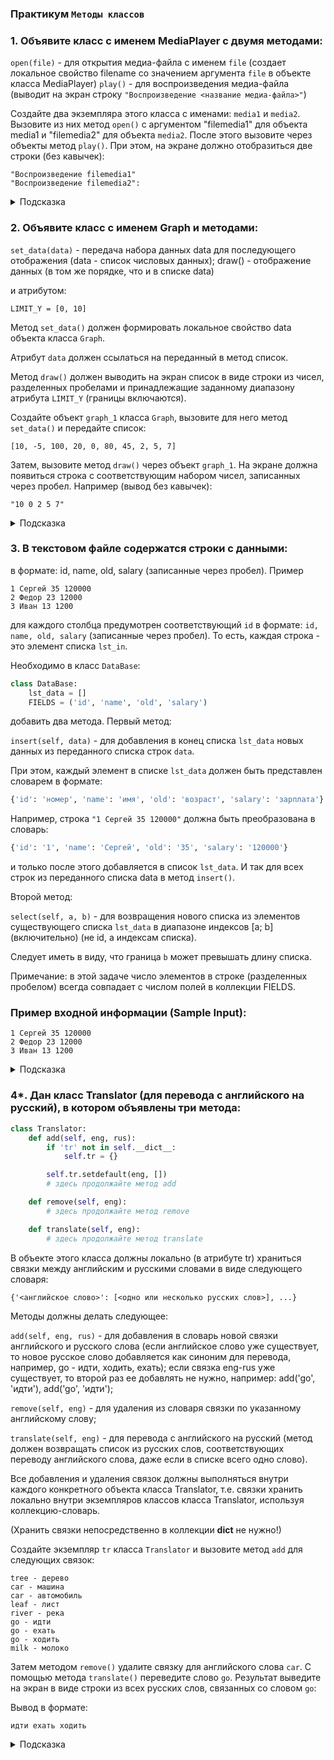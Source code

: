 ### Практикум `Методы классов`

### 1. Объявите класс с именем MediaPlayer с двумя методами:

`open(file)` - для открытия медиа-файла с именем `file` (создает локальное свойство filename со значением аргумента `file` в объекте класса MediaPlayer)
`play()` - для воспроизведения медиа-файла (выводит на экран строку `"Воспроизведение <название медиа-файла>"`)

Создайте два экземпляра этого класса с именами: `media1` и `media2`. Вызовите из них метод `open()` с аргументом "filemedia1" для объекта media1 и "filemedia2" для объекта `media2`. После этого вызовите через объекты метод `play()`. При этом, на экране должно отобразиться две строки (без кавычек):

```
"Воспроизведение filemedia1"
"Воспроизведение filemedia2":
```

<details>
<summary>Подсказка</summary>

```python
class MediaPlayer:

    def open(self,file):
        self.filename = file
    
    def play(self):
        print (f"Воспроизведение {self.filename}")


media1 = MediaPlayer()
media2 = MediaPlayer()

media1.open("filemedia1")
media2.open("filemedia2")

media1.play()
media2.play()
```
</details>


### 2.  Объявите класс с именем Graph и методами:

`set_data(data)` - передача набора данных data для последующего отображения (data - список числовых данных);
draw() - отображение данных (в том же порядке, что и в списке data)

и атрибутом:

`LIMIT_Y = [0, 10]`

Метод `set_data()` должен формировать локальное свойство data объекта класса `Graph`. 

Атрибут `data` должен ссылаться на переданный в метод список. 

Метод `draw()` должен выводить на экран список в виде строки из чисел, разделенных пробелами и принадлежащие заданному диапазону атрибута `LIMIT_Y` (границы включаются).

Создайте объект `graph_1` класса `Graph`, вызовите для него метод `set_data()` и передайте список:

```
[10, -5, 100, 20, 0, 80, 45, 2, 5, 7]
```
Затем, вызовите метод `draw()` через объект `graph_1`. На экране должна появиться строка с соответствующим набором чисел, записанных через пробел. Например (вывод без кавычек):

```
"10 0 2 5 7"
```


<details>
<summary>Подсказка</summary>

```python
class Graph:
    LIMIT_Y = [0, 10]

    def set_data(self, data):
        self.data = data
        

    def draw(self):
        for i in self.data:
            if self.LIMIT_Y[0] <= i <= self.LIMIT_Y[1]:
                print (i, end=' ')


graph_1 = Graph()
graph_1. set_data([10, -5, 100, 20, 0, 80, 45, 2, 5, 7])
graph_1.draw()
```
</details>


### 3. В текстовом файле содержатся строки с данными:


в формате: id, name, old, salary (записанные через пробел). Пример

```
1 Сергей 35 120000
2 Федор 23 12000
3 Иван 13 1200
```

для каждого столбца предумотрен соответствующий `id`
в формате: `id, name, old, salary` (записанные через пробел). 
То есть, каждая строка - это элемент списка `lst_in`.

Необходимо в класс `DataBase`:

```python
class DataBase:
    lst_data = []
    FIELDS = ('id', 'name', 'old', 'salary')
```
добавить два метода. Первый метод:

`insert(self, data)` - для добавления в конец списка `lst_data` новых данных из переданного списка строк `data`.

При этом, каждый элемент в списке `lst_data` должен быть представлен словарем в формате:
```python
{'id': 'номер', 'name': 'имя', 'old': 'возраст', 'salary': 'зарплата'}
```
Например, строка `"1 Сергей 35 120000"` должна быть преобразована в словарь:

```python
{'id': '1', 'name': 'Сергей', 'old': '35', 'salary': '120000'}
```

и только после этого добавляется в список `lst_data`. И так для всех строк из переданного списка data в метод `insert()`.

Второй метод:

`select(self, a, b)` - для возвращения нового списка из элементов существующего списка `lst_data` в диапазоне индексов [a; b] (включительно) (не id, а индексам списка). 

Следует иметь в виду, что граница `b` может превышать длину списка.

Примечание: в этой задаче число элементов в строке (разделенных пробелом) всегда совпадает с числом полей в коллекции FIELDS.

### Пример входной информации (Sample Input):
```
1 Сергей 35 120000
2 Федор 23 12000
3 Иван 13 1200
```

<details>
<summary>Подсказка</summary>

```python
lst_in = '''
1 Сергей 35 120000
2 Федор 23 12000
3 Иван 13 1200
'''
lst_in = lst_in.strip().split('\n')

print(lst_in)

class DataBase:
    lst_data = []
    FIELDS = ('id', 'name', 'old', 'salary')
    #
    def insert(self, data):
        d = dict.fromkeys(self.FIELDS)
        for line in data:
            line = line.split()
            line = dict(zip(d, line))
            self.lst_data.append(line)
        # self.lst_data = [dict(zip(self.FIELDS, s.split())) for s in data]

    def select(self, a, b):
        return self.lst_data[a:b + 1]

    def __str__(self):
        return str(self.lst_data)


db = DataBase()
db.insert(lst_in)
print(db)
print(db.select(1, 1))

```
</details>



### 4*. Дан класс Translator (для перевода с английского на русский), в котором объявлены три метода:

```python
class Translator:
    def add(self, eng, rus):
        if 'tr' not in self.__dict__:
            self.tr = {}

        self.tr.setdefault(eng, [])
        # здесь продолжайте метод add

    def remove(self, eng):
        # здесь продолжайте метод remove

    def translate(self, eng):
        # здесь продолжайте метод translate
```
В объекте этого класса должны локально (в атрибуте tr) храниться связки между английским и русскими словами в виде следующего словаря:
```
{'<английское слово>': [<одно или несколько русских слов>], ...}
```
Методы должны делать следующее:

`add(self, eng, rus)` - для добавления в словарь новой связки английского и русского слова (если английское слово уже существует, то новое русское слово добавляется как синоним для перевода, например, go - идти, ходить, ехать); если связка eng-rus уже существует, то второй раз ее добавлять не нужно, например:  add('go', 'идти'), add('go', 'идти');

`remove(self, eng)` - для удаления из словаря связки по указанному английскому слову;

`translate(self, eng)` - для перевода с английского на русский (метод должен возвращать список из русских слов, соответствующих переводу английского слова, даже если в списке всего одно слово).

Все добавления и удаления связок должны выполняться внутри каждого конкретного объекта класса Translator, т.е. связки хранить локально внутри экземпляров классов класса Translator, используя коллекцию-словарь. 

(Хранить связки непосредственно в коллекции __dict__ не нужно!)

Создайте экземпляр `tr` класса `Translator` и вызовите метод `add` для следующих связок:

```
tree - дерево
car - машина
car - автомобиль
leaf - лист
river - река
go - идти
go - ехать
go - ходить
milk - молоко
```

Затем методом `remove()` удалите связку для английского слова `car`. С помощью метода `translate()` переведите слово `go`. Результат выведите на экран в виде строки из всех русских слов, связанных со словом `go`:


Вывод в формате: 
```
идти ехать ходить
```

<details>
<summary>Подсказка</summary>

```python
class Translator:
    dictionary = {}

    def add(self, eng, rus):
        if 'tr' not in self.__dict__:
            self.tr = {}
            self.tr[eng] = [rus]
        else:
            self.tr.setdefault(eng, []).append(rus)

    def remove(self, eng):
        del self.tr[eng]

    def translate(self, eng):
        return self.tr[eng]
 

tr = Translator()

s = '''
tree - дерево
car - машина
car - автомобиль
leaf - лист
river - река
go - идти
go - ехать
go - ходить
milk - молоко
'''.strip().splitlines()
s = [line.split(' - ') for line in s]

for line in s:
    tr.add(line[0], line[1])

tr.remove('car')
print(*tr.translate('tree'))
print(tr.__dict__)
```
</details>


